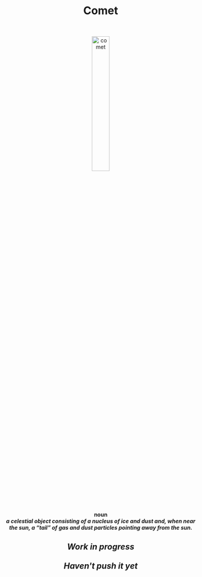 <h1 align="center">Comet</h1>

<br>

<p align="center">
<a><img width="30%" src="https://i.ibb.co/XzY5VVS/comet.png" alt="comet" border="0"></a>
</p>

<br>
<br>

<h4 align="center">noun<br>
<i>a celestial object consisting of a nucleus of ice and dust and, when near the sun, a “tail” of gas and dust particles pointing away from the sun.</i>
</h4>

<h2 align="center">
    <b><i>Work in progress</i></b>
    <br>
    <br>
    <b><i>Haven't push it yet</i></b>
</h2>